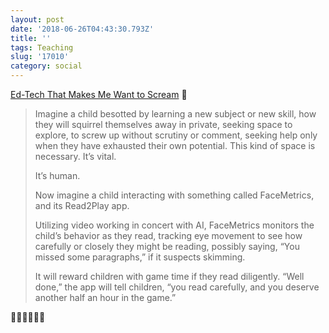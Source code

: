 ```yaml
---
layout: post
date: '2018-06-26T04:43:30.793Z'
title: ''
tags: Teaching
slug: '17010'
category: social
---
```

[Ed-Tech That Makes Me Want to Scream](https://www.insidehighered.com/blogs/just-visiting/ed-tech-makes-me-want-scream) 🔗

>Imagine a child besotted by learning a new subject or new skill, how they will squirrel themselves away in private, seeking space to explore, to screw up without scrutiny or comment, seeking help only when they have exhausted their own potential. This kind of space is necessary. It’s vital.
>
>It’s human.
>
>Now imagine a child interacting with something called FaceMetrics, and its Read2Play app. 
>
>Utilizing video working in concert with AI, FaceMetrics monitors the child’s behavior as they read, tracking eye movement to see how carefully or closely they might be reading, possibly saying, “You missed some paragraphs,” if it suspects skimming.
>
>It will reward children with game time if they read diligently. “Well done,” the app will tell children, “you read carefully, and you deserve another half an hour in the game.”

🤬🤬🤬🤬🤬🤬
